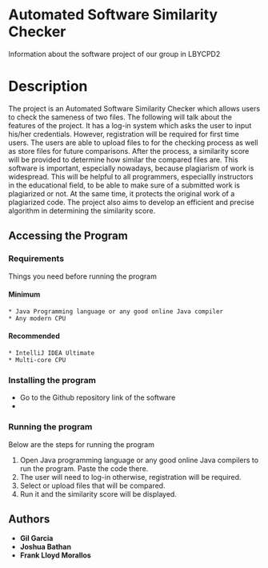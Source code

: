 # Automated Software Similarity Checker
Information about the software project of our group in  LBYCPD2

# Description
   The project is an Automated Software Similarity Checker which allows users to check the sameness of two files. The following will talk about the features of the project. It has a log-in system which asks the user to input his/her credentials. However, registration will be required for first time users. The users are able to upload files to for the checking process as well as store files for future comparisons. After the process, a similarity score will be provided to determine how similar the compared files are. This software is important, especially nowadays, because plagiarism of work is widespread. This will be helpful to all programmers, especiallly instructors in the educational field, to be able to make sure of a submitted work is plagiarized or not. At the same time, it protects the original work of a plagiarized code. The project also aims to develop an efficient and precise algorithm in determining the similarity score.

## Accessing the Program



### Requirements
Things you need before running the program

#### Minimum
```
* Java Programming language or any good online Java compiler 
* Any modern CPU
```

#### Recommended
```
* IntelliJ IDEA Ultimate
* Multi-core CPU
```
### Installing the program
- Go to the Github repository link of the software
- 

### Running the program
Below are the steps for running the program

1. Open Java programming language or any good online Java compilers to run the program. Paste the code there.
2. The user will need to log-in otherwise, registration will be required. 
3. Select or upload files that will be compared.
4. Run it and the similarity score will be displayed. 

## Authors
* **Gil Garcia**
* **Joshua Bathan**
* **Frank Lloyd Morallos**
